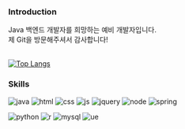 ### Introduction
Java 백엔드 개발자를 희망하는 예비 개발자입니다.<br>
제 Git을 방문해주셔서 감사합니다!

<!-- 사용하는 언어 -->
<br>[![Top Langs](https://github-readme-stats.vercel.app/api/top-langs/?username=Ellings)](https://github.com/anuraghazra/github-readme-stats)

### Skills
![java](https://img.shields.io/badge/Java-ED8B00?style=for-the-badge&logo=openjdk&logoColor=white)
![html](https://img.shields.io/badge/HTML5-E34F26?style=for-the-badge&logo=html5&logoColor=white)
![css](https://img.shields.io/badge/CSS3-1572B6?style=for-the-badge&logo=css3&logoColor=white)
![js](https://img.shields.io/badge/JavaScript-F7DF1E?style=for-the-badge&logo=JavaScript&logoColor=white)
![jquery](https://img.shields.io/badge/jQuery-0769AD?style=for-the-badge&logo=jquery&logoColor=white)
![node](https://img.shields.io/badge/Node.js-43853D?style=for-the-badge&logo=node.js&logoColor=white)
![spring](https://img.shields.io/badge/Spring-6DB33F?style=for-the-badge&logo=spring&logoColor=white)<br>

![python](https://img.shields.io/badge/Python-14354C?style=for-the-badge&logo=python&logoColor=white)
![r](https://img.shields.io/badge/R-276DC3?style=for-the-badge&logo=r&logoColor=white)
![mysql](https://img.shields.io/badge/MySQL-005C84?style=for-the-badge&logo=mysql&logoColor=white)
![ue](https://img.shields.io/badge/unrealengine-%23313131.svg?style=for-the-badge&logo=unrealengine&logoColor=white)


